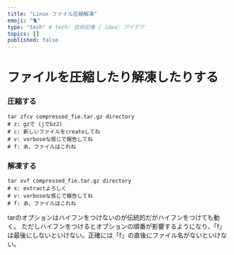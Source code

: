 ```yaml
---
title: "Linux ファイル圧縮解凍"
emoji: "🐈"
type: "tech" # tech: 技術記事 / idea: アイデア
topics: []
published: false
---
```

# ファイルを圧縮したり解凍したりする
### 圧縮する
~~~shell
tar zfcv compressed_fie.tar.gz directory
# z: gzで (jでbz2)
# c: 新しいファイルをcreateしてね
# v: vorboseな感じで報告してね
# f: あ、ファイルはこれね
~~~
### 解凍する
~~~shell
tar xvf compressed_fie.tar.gz directory
# x: extractよろしく
# v: vorboseな感じで報告してね
# f: あ、ファイルはこれね
~~~
tarのオプションはハイフンをつけないのが伝統的だがハイフンをつけても動く。
ただしハイフンをつけるとオプションの順番が影響するようになり、「f」は最後にしないといけない。正確には「f」の直後にファイル名がないといけない。
